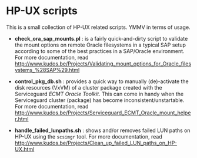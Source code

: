 # HP-UX scripts

This is a small collection of HP-UX related scripts. YMMV in terms of usage.

* **check_ora_sap_mounts.pl** : is a fairly quick-and-dirty script to validate the mount options on remote Oracle filesystems in a typical SAP setup according to some of the best practices in a SAP/Oracle environment. For more documentation, read http://www.kudos.be/Projects/Validating_mount_options_for_Oracle_filesystems_%28SAP%29.html

* **control_pkg_db.sh** : provides a quick way to manually (de)-activate the disk resources (VxVM) of a cluster package created with the Serviceguard *ECMT Oracle Toolkit*. This can come in handy when the Serviceguard cluster (package) has become inconsistent/unstartable. For more documentation, read http://www.kudos.be/Projects/Serviceguard_ECMT_Oracle_mount_helper.html

* **handle_failed_lunpaths.sh** : shows and/or removes failed LUN paths on HP-UX using the `scsimgr` tool. For more documentation, read http://www.kudos.be/Projects/Clean_up_failed_LUN_paths_on_HP-UX.html


